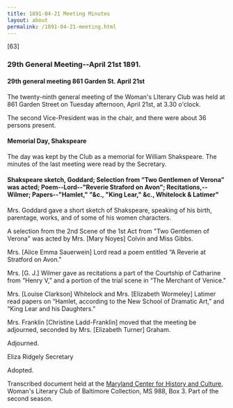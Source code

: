 ```yaml
---
title: 1891-04-21 Meeting Minutes
layout: about
permalink: /1891-04-21-meeting.html
---
```

[63]

### 29th General Meeting--April 21st 1891.

#### 29th general meeting 861 Garden St. April 21st

The twenty-ninth general meeting of the Woman's LIterary Club was held at 861 Garden Street on Tuesday afternoon, April 21st, at 3.30 o'clock.

The second Vice-President was in the chair, and there were about 36 persons present.

#### Memorial Day, Shakspeare

The day was kept by the Club as a memorial for William Shakspeare. The minutes of the last meeting were read by the Secretary.

#### Shakspeare sketch, Goddard; Selection from “Two Gentlemen of Verona” was acted; Poem--Lord--"Reverie Straford on Avon"; Recitations,--Wilmer; Papers--"Hamlet," "&c., "King Lear," &c., Whitelock & Latimer"

Mrs. Goddard gave a short sketch of Shakspeare, speaking of his birth, parentage, works, and of some of his women characters.

A selection from the 2nd Scene of the 1st Act from "Two Gentlemen of Verona" was acted by Mrs. [Mary Noyes] Colvin and Miss Gibbs.

Mrs. [Alice Emma Sauerwein] Lord read a poem entitled “A Reverie at Stratford on Avon."

Mrs. [G. J.] Wilmer gave as recitations a part of the Courtship of Catharine from “Henry V,” and a portion of the trial scene in “The Merchant of Venice."

Mrs. [Louise Clarkson] Whitelock and Mrs. [Elizabeth Wormeley] Latimer read papers on “Hamlet, according to the New School of Dramatic Art,” and “King Lear and his Daughters."

Mrs. Franklin [Christine Ladd-Franklin] moved that the meeting be adjourned, seconded by Mrs. [Elizabeth Turner] Graham.

Adjourned.

Eliza Ridgely
Secretary

Adopted.

Transcribed document held at the [Maryland Center for History and Culture](http://mdhs.org/), Woman's Literary Club of Baltimore Collection, MS 988, Box 3. Part of the second season.